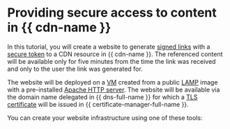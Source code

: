 # Providing secure access to content in {{ cdn-name }}


In this tutorial, you will create a website to generate [signed links](../../cdn/concepts/secure-tokens.md#protected-link) with a [secure token](../../cdn/concepts/secure-tokens.md) to a CDN resource in {{ cdn-name }}. The referenced content will be available only for five minutes from the time the link was received and only to the user the link was generated for.

The website will be deployed on a [VM](../../compute/concepts/vm.md) created from a public [LAMP](/marketplace/products/yc/lamp) image with a pre-installed [Apache HTTP server](https://httpd.apache.org/). The website will be available via the domain name delegated in {{ dns-full-name }} for which a [TLS certificate](../../certificate-manager/concepts/managed-certificate.md) will be issued in {{ certificate-manager-full-name }}.

You can create your website infrastructure using one of these tools:
